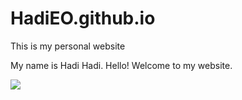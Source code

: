 # HadiEO.github.io
This is my personal website

My name is Hadi Hadi. Hello! Welcome to my website.


![](https://i.gifer.com/BXNA.gif)